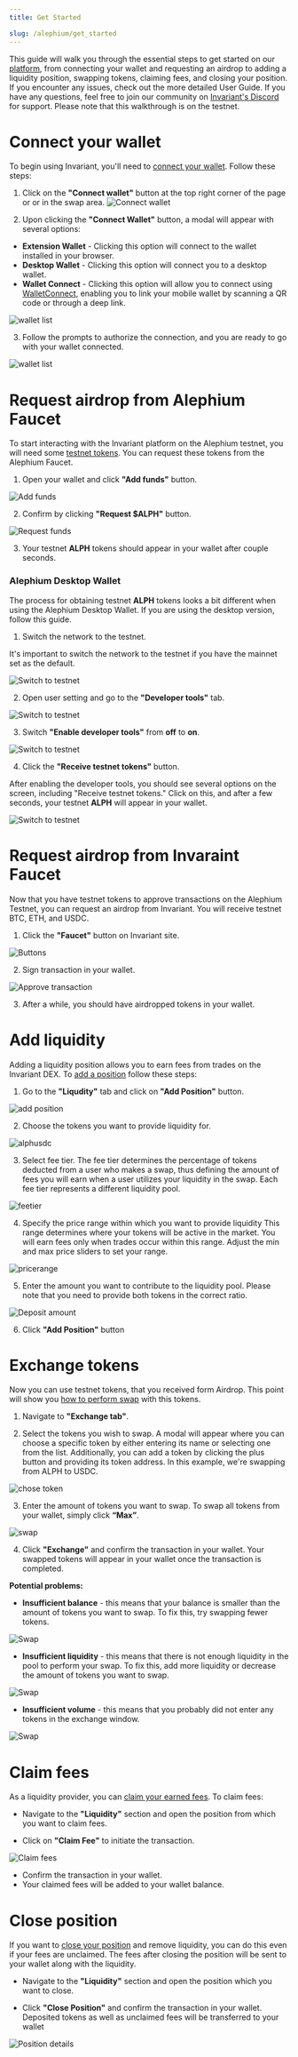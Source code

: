 ```yaml
---
title: Get Started

slug: /alephium/get_started
---
```


This guide will walk you through the essential steps to get started on our [platform](https://alph.invariant.app/), from connecting your wallet and requesting an airdrop to adding a liquidity position, swapping tokens, claiming fees, and closing your position. If you encounter any issues, check out the more detailed User Guide. If you have any questions, feel free to join our community on [Invariant's Discord](https://discord.gg/w6hTeWTJvG) for support. Please note that this walkthrough is on the testnet.

# Connect your wallet

To begin using Invariant, you'll need to [connect your wallet](/docs/alephium/user_guide/how_to_connect_your_wallet). Follow these steps:

1. Click on the **"Connect wallet"** button at the top right corner of the page or or in the swap area.
   ![Connect wallet](/img/docs/app/alph/alph_connectwallet.jpg)

2. Upon clicking the **"Connect Wallet"** button, a modal will appear with several options:

- **Extension Wallet** - Clicking this option will connect to the wallet installed in your browser.
- **Desktop Wallet** - Clicking this option will connect you to a desktop wallet.
- **Wallet Connect** - Clicking this option will allow you to connect using [WalletConnect](https://walletconnect.network/), enabling you to link your mobile wallet by scanning a QR code or through a deep link.

![wallet list](/img/docs/app/alph/alph_connectwallet_modal.png)

3. Follow the prompts to authorize the connection, and you are ready to go with your wallet connected.

![wallet list](/img/docs/app/alph/alph_sign_connect.jpg)

# Request airdrop from Alephium Faucet

To start interacting with the Invariant platform on the Alephium testnet, you will need some [testnet tokens](/docs/alephium/user_guide/faucet). You can request these tokens from the Alephium Faucet.

1. Open your wallet and click **"Add funds"** button.

![Add funds](/img/docs/app/alph/alph_add_funds.jpg)

2. Confirm by clicking **"Request $ALPH"** button.

![Request funds](/img/docs/app/alph/alph_request.jpg)

3. Your testnet **ALPH** tokens should appear in your wallet after couple seconds.

### Alephium Desktop Wallet

The process for obtaining testnet **ALPH** tokens looks a bit different when using the Alephium Desktop Wallet. If you are using the desktop version, follow this guide.

1. Switch the network to the testnet.

It's important to switch the network to the testnet if you have the mainnet set as the default.

![Switch to testnet](/img/docs/app/alph/alph_testnetswitch.jpg)

2. Open user setting and go to the **"Developer tools"** tab.

![Switch to testnet](/img/docs/app/alph/alph_developertools.jpg)

3. Switch **"Enable developer tools"** from **off** to **on**.

![Switch to testnet](/img/docs/app/alph/alph_switch.jpg)

4. Click the **"Receive testnet tokens"** button.

After enabling the developer tools, you should see several options on the screen, including "Receive testnet tokens." Click on this, and after a few seconds, your testnet **ALPH** will appear in your wallet.

![Switch to testnet](/img/docs/app/alph/alph_receivetokens.jpg)

# Request airdrop from Invaraint Faucet

Now that you have testnet tokens to approve transactions on the Alephium Testnet, you can request an airdrop from Invariant. You will receive testnet BTC, ETH, and USDC.

1. Click the **"Faucet"** button on Invariant site.

![Buttons](/img/docs/app/alph/alph_faucet.jpg)

2. Sign transaction in your wallet.

![Approve transaction](/img/docs/app/alph/alph_sign_transaction.jpg)

3. After a while, you should have airdropped tokens in your wallet.

# Add liquidity

Adding a liquidity position allows you to earn fees from trades on the Invariant DEX. To [add a position](/docs/alephium/user_guide/how_to_add_liquidity) follow these steps:

1. Go to the **"Liqudity"** tab and click on **"Add Position"** button.

![add position](/img/docs/app/a0/a0_addposition.png)

2. Choose the tokens you want to provide liquidity for.

![alphusdc](/img/docs/app/alph/alph_select_tokens.jpg)

3. Select fee tier. The fee tier determines the percentage of tokens deducted from a user who makes a swap, thus defining the amount of fees you will earn when a user utilizes your liquidity in the swap. Each fee tier represents a different liquidity pool.

![feetier](/img/docs/app/alph/alph_select_feetier.jpg)

4. Specify the price range within which you want to provide liquidity This range determines where your tokens will be active in the market. You will earn fees only when trades occur within this range. Adjust the min and max price sliders to set your range.

![pricerange](/img/docs/app/alph/alph_price_range.jpg)

5. Enter the amount you want to contribute to the liquidity pool. Please note that you need to provide both tokens in the correct ratio.

![Deposit amount](/img/docs/app/alph/alph_add_position.jpg)

6. Click **"Add Position"** button

# Exchange tokens

Now you can use testnet tokens, that you received form Airdrop. This point will show you [how to perform swap](/docs/alephium/user_guide/how_to_swap) with this tokens.

1. Navigate to **"Exchange tab"**.

2. Select the tokens you wish to swap. A modal will appear where you can choose a specific token by either entering its name or selecting one from the list. Additionally, you can add a token by clicking the plus button and providing its token address. In this example, we're swapping from ALPH to USDC.

![chose token](/img/docs/app/alph/alph_select_token_list.png)

3. Enter the amount of tokens you want to swap. To swap all tokens from your wallet, simply click **“Max”**.

![swap](/img/docs/app/alph/alph_exchange_light.jpg)

4. Click **"Exchange"** and confirm the transaction in your wallet. Your swapped tokens will appear in your wallet once the transaction is completed.

**Potential problems:**

- **Insufficient balance** - this means that your balance is smaller than the amount of tokens you want to swap. To fix this, try swapping fewer tokens.

![Swap](/img/docs/app/alph/alph_insufficient_balance.jpg)

- **Insufficient liquidity** - this means that there is not enough liquidity in the pool to perform your swap. To fix this, add more liquidity or decrease the amount of tokens you want to swap.

![Swap](/img/docs/app/alph/alph_insufficient_liquidity.jpg)

- **Insufficient volume** - this means that you probably did not enter any tokens in the exchange window.

![Swap](/img/docs/app/alph/alph_insufficient_volume.jpg)

# Claim fees

As a liquidity provider, you can [claim your earned fees](/docs/alephium/user_guide/how_to_claim_fee). To claim fees:

- Navigate to the **"Liquidity"** section and open the position from which you want to claim fees.

- Click on **"Claim Fee"** to initiate the transaction.

![Claim fees](/img/docs/app/alph/alph_claim_fee.jpg)

- Confirm the transaction in your wallet.
- Your claimed fees will be added to your wallet balance.

# Close position

If you want to [close your position](/docs/alephium/user_guide/how_to_remove_liquidity) and remove liquidity, you can do this even if your fees are unclaimed. The fees after closing the position will be sent to your wallet along with the liquidity.

- Navigate to the **"Liquidity"** section and open the position which you want to close.

- Click **"Close Position"** and confirm the transaction in your wallet. Deposited tokens as well as unclaimed fees will be transferred to your wallet

![Position details](/img/docs/app/alph/alph_close_position.jpg)

